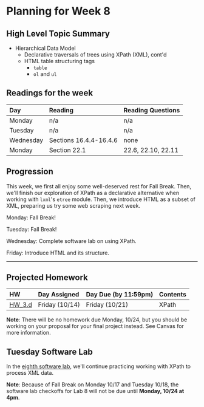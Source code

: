 # Planning for Week 8

## High Level Topic Summary

  - Hierarchical Data Model
      - Declarative traversals of trees using XPath (XML), cont'd
      - HTML table structuring tags
        - `table`
        - `ol` and `ul`

## Readings for the week

Day        | Reading      | Reading Questions
:--------- |:-------------|:----------------------------------
Monday     | n/a | n/a
Tuesday    | n/a | n/a
Wednesday  | Sections 16.4.4-16.4.6 | none
Monday     | Section 22.1 | 22.6, 22.10, 22.11

## Progression

This week, we first all enjoy some well-deserved rest for Fall Break.  Then, we'll finish our exploration of XPath as a declarative alternative when working with `lxml`'s `etree` module.  Then, we introduce HTML as a subset of XML, preparing us try some web scraping next week.

Monday: Fall Break!

Tuesday: Fall Break!

Wednesday: Complete software lab on using XPath.

Friday: Introduce HTML and its structure.

---

## Projected Homework

HW | Day Assigned  | Day Due (by 11:59pm) | Contents
:--|:--------|:--------|:------------
[HW_3.d](../hw/HW_3.d/README.md) | Friday (10/14) | Friday (10/21) | XPath

__Note__: There will be no homework due Monday, 10/24, but you should be working on your proposal for your final project instead.  See Canvas for more information.

## Tuesday Software Lab

In the [eighth software lab](../sw_lab/lab_08/README.md), we'll continue practicing working with XPath to process XML data.

__Note__: Because of Fall Break on Monday 10/17 and Tuesday 10/18, the software lab checkoffs for Lab 8 will not be due until **Monday, 10/24 at 4pm**.